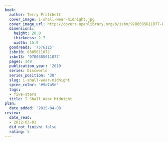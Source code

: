 ```yaml
---
book:
  author: Terry Pratchett
  cover_image: i-shall-wear-midnight.jpg
  cover_image_url: http://covers.openlibrary.org/b/isbn/9780385611077-L.jpg
  dimensions:
    height: 20.0
    thickness: 2.7
    width: 15.9
  goodreads: '7576115'
  isbn10: 0385611072
  isbn13: '9780385611077'
  pages: 349
  publication_year: '2010'
  series: Discworld
  series_position: '38'
  slug: i-shall-wear-midnight
  spine_color: '#9e7a5d'
  tags:
  - five-stars
  title: I Shall Wear Midnight
plan:
  date_added: '2015-04-08'
review:
  date_read:
  - 2012-03-01
  did_not_finish: false
  rating: 5
---
```

